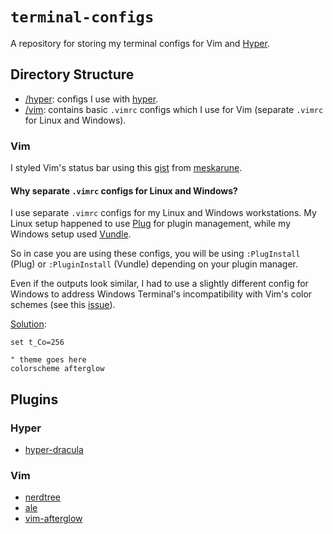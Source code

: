 # `terminal-configs`

A repository for storing my terminal configs for Vim and [Hyper](https://hyper.is/).

## Directory Structure
* [/hyper](https://github.com/starkfire/terminal-configs/tree/master/hyper): configs I use with [hyper](https://hyper.is/).
* [/vim](https://github.com/starkfire/terminal-configs/tree/master/vim): contains basic `.vimrc` configs which I use for Vim (separate `.vimrc` for Linux and Windows).

### Vim

I styled Vim's status bar using this [gist](https://gist.github.com/meskarune/57b613907ebd1df67eb7bdb83c6e6641) from [meskarune](https://gist.github.com/meskarune).

#### Why separate `.vimrc` configs for Linux and Windows?
I use separate `.vimrc` configs for my Linux and Windows workstations. My Linux setup happened to use [Plug](https://github.com/junegunn/vim-plug) for plugin management, while my Windows setup used [Vundle](https://github.com/VundleVim/Vundle.vim).

So in case you are using these configs, you will be using `:PlugInstall` (Plug) or `:PluginInstall` (Vundle) depending on your plugin manager.

Even if the outputs look similar, I had to use a slightly different config for Windows to address Windows Terminal's incompatibility with Vim's color schemes (see this [issue](https://superuser.com/questions/682564/colorscheme-in-vimrc-not-working)).

[Solution](https://stackoverflow.com/questions/15375992/vim-difference-between-t-co-256-and-term-xterm-256color-in-conjunction-with-tmu):

```
set t_Co=256

" theme goes here
colorscheme afterglow
```

## Plugins

### Hyper
* [hyper-dracula](https://draculatheme.com/hyper)

### Vim
* [nerdtree](https://github.com/preservim/nerdtree)
* [ale](https://github.com/dense-analysis/ale)
* [vim-afterglow](https://github.com/danilo-augusto/vim-afterglow)